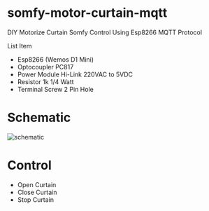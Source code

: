 # somfy-motor-curtain-mqtt
DIY Motorize Curtain Somfy Control Using Esp8266 MQTT Protocol

List Item

- Esp8266 (Wemos D1 Mini)
- Optocoupler PC817
- Power Module Hi-Link 220VAC to 5VDC
- Resistor 1k 1/4 Watt
- Terminal Screw 2 Pin Hole

# Schematic
![schematic](https://user-images.githubusercontent.com/50385294/149084904-f7d43823-94c6-4acb-9ad4-0a0f2bf50791.png)

# Control
- Open Curtain
- Close Curtain
- Stop Curtain

